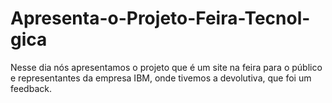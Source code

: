 # Apresenta-o-Projeto-Feira-Tecnol-gica
Nesse dia nós apresentamos o projeto que é um site na feira para o público e representantes da empresa IBM, onde tivemos a devolutiva, que foi um feedback.
